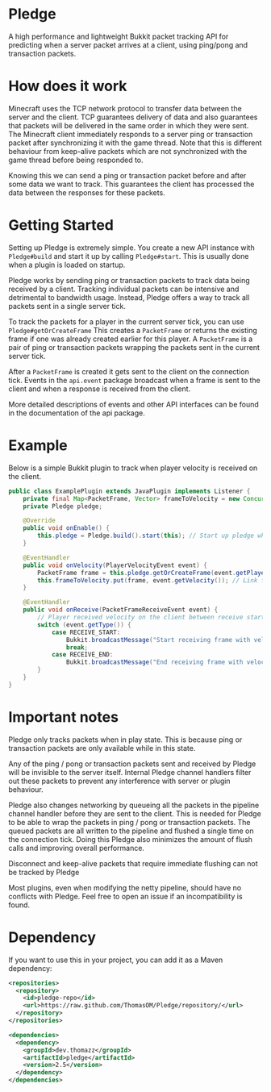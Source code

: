 # Pledge
A high performance and lightweight Bukkit packet tracking API for predicting when a server packet arrives at a client,
using ping/pong and transaction packets.


# How does it work
Minecraft uses the TCP network protocol to transfer data between the server and the client.
TCP guarantees delivery of data and also guarantees that packets will be delivered in the same order in which they were sent.
The Minecraft client immediately responds to a server ping or transaction packet after synchronizing it with the game thread.
Note that this is different behaviour from keep-alive packets which are not synchronized with the game thread before being responded to.

Knowing this we can send a ping or transaction packet before and after some data we want to track.
This guarantees the client has processed the data between the responses for these packets.


# Getting Started
Setting up Pledge is extremely simple.
You create a new API instance with ```Pledge#build``` and start it up by calling ```Pledge#start```.
This is usually done when a plugin is loaded on startup.

Pledge works by sending ping or transaction packets to track data being received by a client.
Tracking individual packets can be intensive and detrimental to bandwidth usage.
Instead, Pledge offers a way to track all packets sent in a single server tick.

To track the packets for a player in the current server tick, you can use ```Pledge#getOrCreateFrame```
This creates a ```PacketFrame``` or returns the existing frame if one was already created earlier for this player.
A ```PacketFrame``` is a pair of ping or transaction packets wrapping the packets sent in the current server tick.

After a ```PacketFrame``` is created it gets sent to the client on the connection tick.
Events in the ```api.event``` package broadcast when a frame is sent to the client and when a response is received from the client.

More detailed descriptions of events and other API interfaces can be found in the documentation of the api package.

# Example
Below is a simple Bukkit plugin to track when player velocity is received on the client.

```java
public class ExamplePlugin extends JavaPlugin implements Listener {
    private final Map<PacketFrame, Vector> frameToVelocity = new ConcurrentHashMap<>();
    private Pledge pledge;

    @Override
    public void onEnable() {
        this.pledge = Pledge.build().start(this); // Start up pledge when enabling plugin
    }

    @EventHandler
    public void onVelocity(PlayerVelocityEvent event) {
        PacketFrame frame = this.pledge.getOrCreateFrame(event.getPlayer()); // Track packets for this tick
        this.frameToVelocity.put(frame, event.getVelocity()); // Link frame to the velocity
    }

    @EventHandler
    public void onReceive(PacketFrameReceiveEvent event) {
        // Player received velocity on the client between receive start and end of the frame
        switch (event.getType()) {
            case RECEIVE_START:
                Bukkit.broadcastMessage("Start receiving frame with velocity: " + this.frameToVelocity.get(event.getFrame()));
                break;
            case RECEIVE_END:
                Bukkit.broadcastMessage("End receiving frame with velocity: " + this.frameToVelocity.remove(event.getFrame()));
        }
    }
}
```


# Important notes
Pledge only tracks packets when in play state.
This is because ping or transaction packets are only available while in this state.

Any of the ping / pong or transaction packets sent and received by Pledge will be invisible to the server itself.
Internal Pledge channel handlers filter out these packets to prevent any interference with server or plugin behaviour.

Pledge also changes networking by queueing all the packets in the pipeline channel handler before they are sent to the client.
This is needed for Pledge to be able to wrap the packets in ping / pong or transaction packets.
The queued packets are all written to the pipeline and flushed a single time on the connection tick.
Doing this Pledge also minimizes the amount of flush calls and improving overall performance.

Disconnect and keep-alive packets that require immediate flushing can not be tracked by Pledge

Most plugins, even when modifying the netty pipeline, should have no conflicts with Pledge.
Feel free to open an issue if an incompatibility is found. 


# Dependency
If you want to use this in your project, you can add it as a Maven dependency:

```xml
<repositories>
  <repository>
    <id>pledge-repo</id>
    <url>https://raw.github.com/ThomasOM/Pledge/repository/</url>
  </repository>
</repositories>

<dependencies>
  <dependency>
    <groupId>dev.thomazz</groupId>
    <artifactId>pledge</artifactId>
    <version>2.5</version>
  </dependency>
</dependencies>
```
